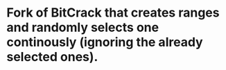 # Fork of BitCrack that creates **ranges** and randomly selects one continously (ignoring the already selected ones).
